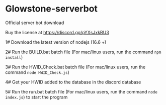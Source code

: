 # Glowstone-serverbot
 Official server bot download

 Buy the license at https://discord.gg/pYXsJxkBU3

 1# Download the latest version of nodejs (16.6 +)

2# Run the BUILD.bat batch file (For mac/linux users, run the command `npm install`)

3# Run the HWID_Check.bat batch file (For mac/linux users, run the command `node HWID_Check.js`)

4# Get your HWID added to the database in the discord database

5# Run the run.bat batch file (For mac/linux users, run the command `node index.js`) to start the program